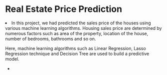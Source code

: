 # Real Estate Price Prediction
<li>
<ui>
In this project, we had predicted the sales price of the houses using various machine learning algorithms.
Housing sales price are determined by numerous factors such as area of the property, location of the house, number of bedrooms, bathrooms and so on.

Here, machine learning algorithms such as Linear Regression, Lasso Regression technique and Decision Tree are used to build a predictive model.
<ul>
<li>
